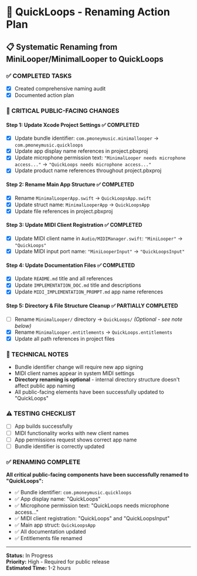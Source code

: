 # 🎵 QuickLoops - Renaming Action Plan

## 📋 **Systematic Renaming from MiniLooper/MinimalLooper to QuickLoops**

### **✅ COMPLETED TASKS**
- [x] Created comprehensive naming audit
- [x] Documented action plan

### **🚨 CRITICAL PUBLIC-FACING CHANGES**

#### **Step 1: Update Xcode Project Settings** ✅ COMPLETED
- [x] Update bundle identifier: `com.pmoneymusic.minimallooper` → `com.pmoneymusic.quickloops`
- [x] Update app display name references in project.pbxproj
- [x] Update microphone permission text: `"MinimalLooper needs microphone access..."` → `"QuickLoops needs microphone access..."`
- [x] Update product name references throughout project.pbxproj

#### **Step 2: Rename Main App Structure** ✅ COMPLETED
- [x] Rename `MinimalLooperApp.swift` → `QuickLoopsApp.swift`
- [x] Update struct name: `MinimalLooperApp` → `QuickLoopsApp`
- [x] Update file references in project.pbxproj

#### **Step 3: Update MIDI Client Registration** ✅ COMPLETED
- [x] Update MIDI client name in `Audio/MIDIManager.swift`: `"MiniLooper"` → `"QuickLoops"`
- [x] Update MIDI input port name: `"MiniLooperInput"` → `"QuickLoopsInput"`

#### **Step 4: Update Documentation Files** ✅ COMPLETED
- [x] Update `README.md` title and all references
- [x] Update `IMPLEMENTATION_DOC.md` title and descriptions
- [x] Update `MIDI_IMPLEMENTATION_PROMPT.md` app name references

#### **Step 5: Directory & File Structure Cleanup** ✅ PARTIALLY COMPLETED
- [ ] Rename `MinimalLooper/` directory → `QuickLoops/` *(Optional - see note below)*
- [x] Rename `MinimalLooper.entitlements` → `QuickLoops.entitlements`
- [x] Update all path references in project files

### **🔧 TECHNICAL NOTES**
- Bundle identifier change will require new app signing
- MIDI client names appear in system MIDI settings
- **Directory renaming is optional** - internal directory structure doesn't affect public app naming
- All public-facing elements have been successfully updated to "QuickLoops"

### **⚠️ TESTING CHECKLIST**
- [ ] App builds successfully
- [ ] MIDI functionality works with new client names
- [ ] App permissions request shows correct app name
- [ ] Bundle identifier is correctly updated

### **✅ RENAMING COMPLETE**
**All critical public-facing components have been successfully renamed to "QuickLoops":**
- ✅ Bundle identifier: `com.pmoneymusic.quickloops`
- ✅ App display name: "QuickLoops"
- ✅ Microphone permission text: "QuickLoops needs microphone access..."
- ✅ MIDI client registration: "QuickLoops" and "QuickLoopsInput"
- ✅ Main app struct: `QuickLoopsApp`
- ✅ All documentation updated
- ✅ Entitlements file renamed

---
**Status:** In Progress  
**Priority:** High - Required for public release  
**Estimated Time:** 1-2 hours 